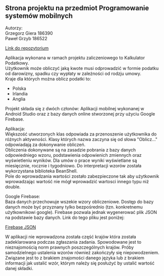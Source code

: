 ## Strona projektu na przedmiot Programowanie systemów mobilnych


Autorzy:  
Grzegorz Giera 186390  
Paweł Grzyb 186522

[Link do repozytorium](https://github.com/gregg95/KalkulatorPodatkowy)

Aplikacja wykonana w ramach projektu zaliczeniowego to Kalkulator Podatkowy.  \
Użytkownik może obliczyć jaką kwote musi odprowadzić w formie podatku od darowizny, spadku czy wypłaty w zależności od rodzju umowy.  
Kraje dla których można oblicz podatki to:
  - Polska
  - Irlandia
  - Anglia

Projekt składa się z dwóch członów: Aplikacji mobilnej wykonanej w Android Studio oraz z bazy danych online stworzonej przy użyciu Google Firebase. 

Aplikacja:   
Większość utworzonych klas odpowiada za przenoszenie użytkownika do różnych aktywności. Klasy których nazwa zaczyna się od słowa "Oblicz..." odpowiadają za dokonywanie obliczeń.  
Obliczenia dokonywane są na zasadzie pobrania z bazy danych odpowiedniego wzoru, podstawienia odpowienich zmiennych oraz wyświetleniu wyników. Dla umów o prace wyniki wyświetlane są miesięcznie, rocznie i tygodniowo. Do interpretacji wzorów została wykorzystana biblioteka BeanShell.   
Pole do wprowadzania wartości zostało zabezpieczone tak aby użytkownik wprowadzając wartość nie mógł wprowadzić wartosci innego typu niż double. 

Google Firebase:   
Baza danych przechowuje wszekie wzory obliczeniowe. Dostęp do bazy danych może być przyznany tylko bezpośrednio (tzn. konkretnemu użytkownikowi google). Firebase pozwala jednak wygenerować plik JSON na podstawie bazy danych. Link do tego pliku jest poniżej:

[Firebase JSON](https://pastebin.com/1Gvh22m1)
  
W aplikacji nie wprowadzona została część krajów która została zadeklarowana podczas zgłaszania zadania. Spowodowane jest to nieznajomością norm prawnych poszczególnych krajów. Próby samodzielnego ustalenia wzorów również zakończyły się niepowodzeniem. Związane jest to z brakiem znajomości danego języka lub z brakiem informacji jak ustalić wzór, którym należy się posłużyć by ustalić wartość danej składki.

